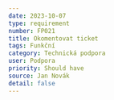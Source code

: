 ```yaml
---
date: 2023-10-07
type: requirement
number: FP021
title: Okomentovat ticket
tags: Funkční
category: Technická podpora
user: Podpora
priority: Should have
source: Jan Novák
detail: false
---
```


